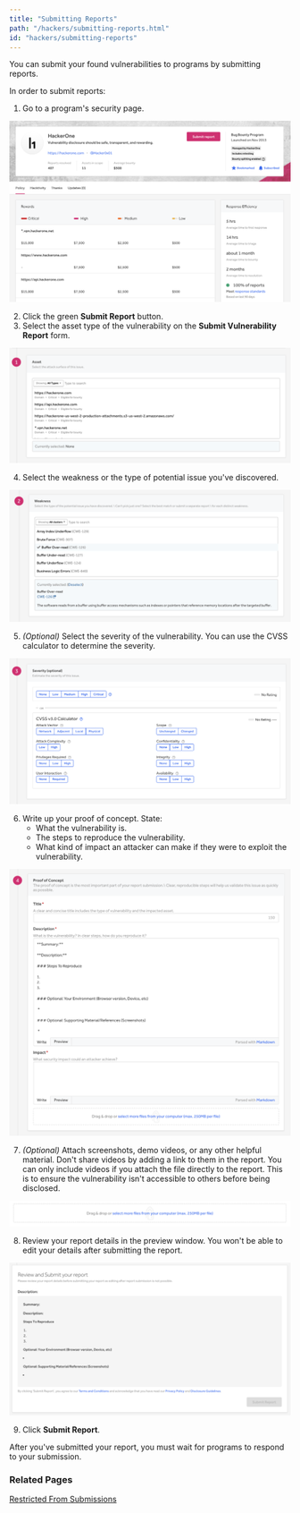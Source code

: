 ```yaml
---
title: "Submitting Reports"
path: "/hackers/submitting-reports.html"
id: "hackers/submitting-reports"
---
```


You can submit your found vulnerabilities to programs by submitting reports.

In order to submit reports:
1. Go to a program's security page.

![h1 security page](./images/submit-reports-1.png)

2. Click the green **Submit Report** button.
3. Select the asset type of the vulnerability on the **Submit Vulnerability Report** form.

![asset](./images/submit-reports-2.png)

4. Select the weakness or the type of potential issue you've discovered.

![weakness](./images/submit-reports-3.png)

5. *(Optional)* Select the severity of the vulnerability. You can use the CVSS calculator to determine the severity.

![severity](./images/submit-reports-4.png)

6. Write up your proof of concept. State:
     * What the vulnerability is.
     * The steps to reproduce the vulnerability.
     * What kind of impact an attacker can make if they were to exploit the vulnerability.

![proof of concept](./images/submit-reports-5.png)

7. *(Optional)* Attach screenshots, demo videos, or any other helpful material. Don't share videos by adding a link to them in the report. You can only include videos if you attach the file directly to the report. This is to ensure the vulnerability isn't accessible to others before being disclosed.

![attach screenshots](./images/submit-reports-6.png)

8. Review your report details in the preview window. You won't be able to edit your details after submitting the report.  

![report preview window](./images/submit-reports-7.png)

9. Click **Submit Report**.

After you've submitted your report, you must wait for programs to respond to your submission.

### Related Pages

[Restricted From Submissions](/hackers/restricted-from-submissions.html)
